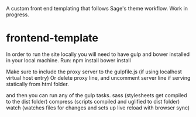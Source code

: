 A custom front end templating that follows Sage's theme workflow. Work in progress.
# frontend-template
In order to run the site locally you will need to have gulp and bower installed in your local machine.
Run:
npm install
bower install

Make sure to include the proxy server to the gulpfile.js (if using localhost virtual host entry)
Or delete proxy line, and uncomment server line if serving statically from html folder.

and then you can run any of the gulp tasks.
sass (stylesheets get compiled to the dist folder)
compress (scripts compiled and uglified to dist folder)
watch (watches files for changes and sets up live reload with browser sync)